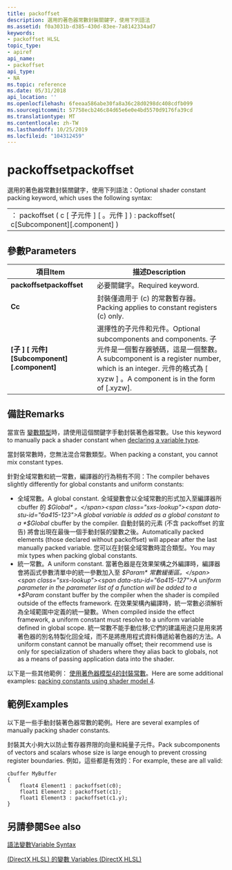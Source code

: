 ```yaml
---
title: packoffset
description: 選用的著色器常數封裝關鍵字，使用下列語法
ms.assetid: f0a3031b-d385-430d-83ee-7a8142334ad7
keywords:
- packoffset HLSL
topic_type:
- apiref
api_name:
- packoffset
api_type:
- NA
ms.topic: reference
ms.date: 05/31/2018
api_location: ''
ms.openlocfilehash: 6feeaa586abe30fa8a36c28d0298dc408cdfb099
ms.sourcegitcommit: 57758ecb246c84d65e6e0e4bd5570d9176fa39cd
ms.translationtype: MT
ms.contentlocale: zh-TW
ms.lasthandoff: 10/25/2019
ms.locfileid: "104312459"
---
```

# <a name="packoffset"></a><span data-ttu-id="6a415-104">packoffset</span><span class="sxs-lookup"><span data-stu-id="6a415-104">packoffset</span></span>

<span data-ttu-id="6a415-105">選用的著色器常數封裝關鍵字，使用下列語法：</span><span class="sxs-lookup"><span data-stu-id="6a415-105">Optional shader constant packing keyword, which uses the following syntax:</span></span>



|                                                 |
|-------------------------------------------------|
| <span data-ttu-id="6a415-106">： packoffset ( c \[ 子元件 \] \[ 。元件 \] ) </span><span class="sxs-lookup"><span data-stu-id="6a415-106">: packoffset( c\[Subcomponent\]\[.component\] )</span></span> |



 

## <a name="parameters"></a><span data-ttu-id="6a415-107">參數</span><span class="sxs-lookup"><span data-stu-id="6a415-107">Parameters</span></span>



| <span data-ttu-id="6a415-108">項目</span><span class="sxs-lookup"><span data-stu-id="6a415-108">Item</span></span>                                                                                                                                                                                 | <span data-ttu-id="6a415-109">描述</span><span class="sxs-lookup"><span data-stu-id="6a415-109">Description</span></span>                                                                                                                                          |
|--------------------------------------------------------------------------------------------------------------------------------------------------------------------------------------|------------------------------------------------------------------------------------------------------------------------------------------------------|
| <span data-ttu-id="6a415-110"><span id="packoffset"></span><span id="PACKOFFSET"></span>**packoffset**</span><span class="sxs-lookup"><span data-stu-id="6a415-110"><span id="packoffset"></span><span id="PACKOFFSET"></span>**packoffset**</span></span><br/>                                                                                                  | <span data-ttu-id="6a415-111">必要關鍵字。</span><span class="sxs-lookup"><span data-stu-id="6a415-111">Required keyword.</span></span><br/>                                                                                                                         |
| <span data-ttu-id="6a415-112"><span id="c"></span><span id="C"></span>**C**</span><span class="sxs-lookup"><span data-stu-id="6a415-112"><span id="c"></span><span id="C"></span>**c**</span></span><br/>                                                                                                                             | <span data-ttu-id="6a415-113">封裝僅適用于 (c) 的常數暫存器。</span><span class="sxs-lookup"><span data-stu-id="6a415-113">Packing applies to constant registers (c) only.</span></span> <br/>                                                                                          |
| <span data-ttu-id="6a415-114"><span id="_Subcomponent__.component_"></span><span id="_subcomponent__.component_"></span><span id="_SUBCOMPONENT__.COMPONENT_"></span>**\[子 \] \[ 元件\]**</span><span class="sxs-lookup"><span data-stu-id="6a415-114"><span id="_Subcomponent__.component_"></span><span id="_subcomponent__.component_"></span><span id="_SUBCOMPONENT__.COMPONENT_"></span>**\[Subcomponent\]\[.component\]**</span></span><br/> | <span data-ttu-id="6a415-115">選擇性的子元件和元件。</span><span class="sxs-lookup"><span data-stu-id="6a415-115">Optional subcomponents and components.</span></span> <span data-ttu-id="6a415-116">子元件是一個暫存器號碼，這是一個整數。</span><span class="sxs-lookup"><span data-stu-id="6a415-116">A subcomponent is a register number, which is an integer.</span></span> <span data-ttu-id="6a415-117">元件的格式為 \[ xyzw \] 。</span><span class="sxs-lookup"><span data-stu-id="6a415-117">A component is in the form of \[.xyzw\].</span></span><br/> |



 

## <a name="remarks"></a><span data-ttu-id="6a415-118">備註</span><span class="sxs-lookup"><span data-stu-id="6a415-118">Remarks</span></span>

<span data-ttu-id="6a415-119">當宣告 [變數類型](dx-graphics-hlsl-variable-syntax.md)時，請使用這個關鍵字手動封裝著色器常數。</span><span class="sxs-lookup"><span data-stu-id="6a415-119">Use this keyword to manually pack a shader constant when [declaring a variable type](dx-graphics-hlsl-variable-syntax.md).</span></span>

<span data-ttu-id="6a415-120">當封裝常數時，您無法混合常數類型。</span><span class="sxs-lookup"><span data-stu-id="6a415-120">When packing a constant, you cannot mix constant types.</span></span>

<span data-ttu-id="6a415-121">針對全域常數和統一常數，編譯器的行為稍有不同：</span><span class="sxs-lookup"><span data-stu-id="6a415-121">The compiler behaves slightly differently for global constants and uniform constants:</span></span>

-   <span data-ttu-id="6a415-122">全域常數。</span><span class="sxs-lookup"><span data-stu-id="6a415-122">A global constant.</span></span> <span data-ttu-id="6a415-123">全域變數會以全域常數的形式加入至編譯器所 cbuffer 的 *$Global* 。</span><span class="sxs-lookup"><span data-stu-id="6a415-123">A global variable is added as a global constant to a *$Global* cbuffer by the compiler.</span></span> <span data-ttu-id="6a415-124">自動封裝的元素 (不含 packoffset 的宣告) 將會出現在最後一個手動封裝的變數之後。</span><span class="sxs-lookup"><span data-stu-id="6a415-124">Automatically packed elements (those declared without packoffset) will appear after the last manually packed variable.</span></span> <span data-ttu-id="6a415-125">您可以在封裝全域常數時混合類型。</span><span class="sxs-lookup"><span data-stu-id="6a415-125">You may mix types when packing global constants.</span></span>
-   <span data-ttu-id="6a415-126">統一常數。</span><span class="sxs-lookup"><span data-stu-id="6a415-126">A uniform constant.</span></span> <span data-ttu-id="6a415-127">當著色器是在效果架構之外編譯時，編譯器會將函式參數清單中的統一參數加入至 *$Param* 常數緩衝區。</span><span class="sxs-lookup"><span data-stu-id="6a415-127">A uniform parameter in the parameter list of a function will be added to a *$Param* constant buffer by the compiler when the shader is compiled outside of the effects framework.</span></span> <span data-ttu-id="6a415-128">在效果架構內編譯時，統一常數必須解析為全域範圍中定義的統一變數。</span><span class="sxs-lookup"><span data-stu-id="6a415-128">When compiled inside the effect framework, a uniform constant must resolve to a uniform variable defined in global scope.</span></span> <span data-ttu-id="6a415-129">統一常數不能手動位移;它們的建議用途只是用來將著色器的別名特製化回全域，而不是將應用程式資料傳遞給著色器的方法。</span><span class="sxs-lookup"><span data-stu-id="6a415-129">A uniform constant cannot be manually offset; their recommend use is only for specialization of shaders where they alias back to globals, not as a means of passing application data into the shader.</span></span>

<span data-ttu-id="6a415-130">以下是一些其他範例： [使用著色器模型4的封裝常數](dx-graphics-hlsl-packing-rules.md)。</span><span class="sxs-lookup"><span data-stu-id="6a415-130">Here are some additional examples: [packing constants using shader model 4](dx-graphics-hlsl-packing-rules.md).</span></span>

## <a name="examples"></a><span data-ttu-id="6a415-131">範例</span><span class="sxs-lookup"><span data-stu-id="6a415-131">Examples</span></span>

<span data-ttu-id="6a415-132">以下是一些手動封裝著色器常數的範例。</span><span class="sxs-lookup"><span data-stu-id="6a415-132">Here are several examples of manually packing shader constants.</span></span>

<span data-ttu-id="6a415-133">封裝其大小夠大以防止暫存器界限的向量和純量子元件。</span><span class="sxs-lookup"><span data-stu-id="6a415-133">Pack subcomponents of vectors and scalars whose size is large enough to prevent crossing register boundaries.</span></span> <span data-ttu-id="6a415-134">例如，這些都是有效的：</span><span class="sxs-lookup"><span data-stu-id="6a415-134">For example, these are all valid:</span></span>


```
cbuffer MyBuffer
{
    float4 Element1 : packoffset(c0);
    float1 Element2 : packoffset(c1);
    float1 Element3 : packoffset(c1.y);
}
```



## <a name="see-also"></a><span data-ttu-id="6a415-135">另請參閱</span><span class="sxs-lookup"><span data-stu-id="6a415-135">See also</span></span>

<dl> <dt>

[<span data-ttu-id="6a415-136">語法變數</span><span class="sxs-lookup"><span data-stu-id="6a415-136">Variable Syntax</span></span>](dx-graphics-hlsl-variable-syntax.md)
</dt> <dt>

[<span data-ttu-id="6a415-137"> (DirectX HLSL) 的變數 </span><span class="sxs-lookup"><span data-stu-id="6a415-137">Variables (DirectX HLSL)</span></span>](dx-graphics-hlsl-variables.md)
</dt> </dl>

 

 






